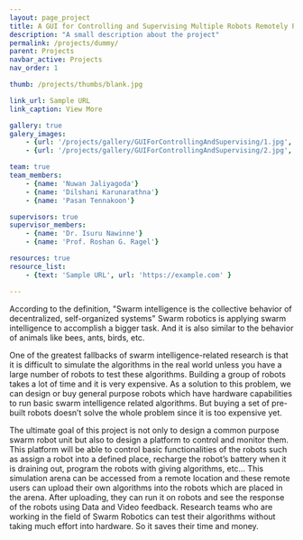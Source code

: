 ```yaml
---
layout: page_project
title: A GUI for Controlling and Supervising Multiple Robots Remotely Project
description: "A small description about the project"
permalink: /projects/dummy/
parent: Projects
navbar_active: Projects
nav_order: 1

thumb: /projects/thumbs/blank.jpg

link_url: Sample URL
link_caption: View More

gallery: true
galery_images:
    - {url: '/projects/gallery/GUIForControllingAndSupervising/1.jpg', caption: 'Main Components of the Robot'}
    - {url: '/projects/gallery/GUIForControllingAndSupervising/2.jpg', caption: 'A Screenshot of the GUI'}

team: true
team_members:
    - {name: 'Nuwan Jaliyagoda'}
    - {name: 'Dilshani Karunarathna'}
    - {name: 'Pasan Tennakoon'}

supervisors: true
supervisor_members:
    - {name: 'Dr. Isuru Nawinne'}
    - {name: 'Prof. Roshan G. Ragel'}

resources: true
resource_list:
    - {text: 'Sample URL', url: 'https://example.com' }

---
```


According to the definition, "Swarm intelligence is the collective behavior of decentralized, self-organized systems"  Swarm robotics is applying swarm intelligence to accomplish a bigger task. And it is also similar to the behavior of animals like bees, ants, birds, etc.

One of the greatest fallbacks of swarm intelligence-related research is that it is difficult to simulate the algorithms in the real world unless you have a large number of robots to test these algorithms. Building a group of robots takes a lot of time and it is very expensive. As a solution to this problem, we can design or buy general purpose robots which have hardware capabilities to run basic swarm intelligence related algorithms. But buying a set of pre-built robots doesn’t solve the whole problem since it is too expensive yet. 

The ultimate goal of this project is not only to design a common purpose swarm robot unit but also to design a platform to control and monitor them. This platform will be able to control basic functionalities of the robots such as assign a robot into a defined place, recharge the robot’s battery when it is draining out, program the robots with giving algorithms, etc… This simulation arena can be accessed from a remote location and these remote users can upload their own algorithms into the robots which are placed in the arena. After uploading, they can run it on robots and see the response of the robots using Data and Video feedback. Research teams who are working in the field of Swarm Robotics can test their algorithms without taking much effort into hardware. So it saves their time and money.

